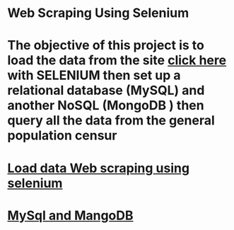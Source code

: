 # Web Scraping Using Selenium


<h1>The objective of this project is to load the data from the site <a href="http://rgphentableaux.hcp.ma/Default1/ ">click here</a> with SELENIUM then set up a relational database (MySQL) and another NoSQL (MongoDB ) then query all the data from the general population censur </h1>

<h1><a href="https://nbviewer.jupyter.org/github/zackhr/Web-Scraping-Using-Selenium/blob/master/Chargement%20des%20donn%C3%A9es.ipynb" > Load data Web scraping using selenium </a></h1>
 

 
<h1><a href="https://nbviewer.jupyter.org/github/zackhr/Web-Scraping-Using-Selenium/blob/master/Sql_Nosql.ipynb" >MySql and MangoDB</a></h1>
 
 
